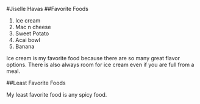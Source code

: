 #Jiselle Havas
##Favorite Foods
1. Ice cream
2. Mac n cheese
3. Sweet Potato
4. Acai bowl
5. Banana

Ice cream is my favorite food because there are so many great flavor options. There is also always room for ice cream even if you are full from a meal.

##Least Favorite Foods

My least favorite food is any spicy food.